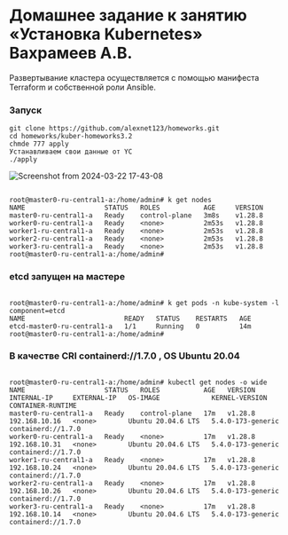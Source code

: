 # Домашнее задание к занятию «Установка Kubernetes» Вахрамеев А.В.

Развертывание кластера осуществляется с помощью манифеста Terraform и собственной роли Ansible.
### Запуск

```
git clone https://github.com/alexnet123/homeworks.git
cd homeworks/kuber-homeworks3.2
chmde 777 apply
Устанавливаем свои данные от YC
./apply
```


![Screenshot from 2024-03-22 17-43-08](https://github.com/alexnet123/homeworks/assets/75438030/2ed1e61f-1a97-485b-a0d3-e182e8ecb9bb)

```

root@master0-ru-central1-a:/home/admin# k get nodes 
NAME                    STATUS   ROLES           AGE     VERSION
master0-ru-central1-a   Ready    control-plane   3m8s    v1.28.8
worker0-ru-central1-a   Ready    <none>          2m53s   v1.28.8
worker1-ru-central1-a   Ready    <none>          2m53s   v1.28.8
worker2-ru-central1-a   Ready    <none>          2m53s   v1.28.8
worker3-ru-central1-a   Ready    <none>          2m53s   v1.28.8
root@master0-ru-central1-a:/home/admin# 

```

### etcd запущен на мастере

```

root@master0-ru-central1-a:/home/admin# k get pods -n kube-system -l component=etcd
NAME                         READY   STATUS    RESTARTS   AGE
etcd-master0-ru-central1-a   1/1     Running   0          14m
root@master0-ru-central1-a:/home/admin# 

```

### В качестве CRI  containerd://1.7.0 ,   OS Ubuntu 20.04

```

root@master0-ru-central1-a:/home/admin# kubectl get nodes -o wide
NAME                    STATUS   ROLES           AGE   VERSION   INTERNAL-IP     EXTERNAL-IP   OS-IMAGE             KERNEL-VERSION      CONTAINER-RUNTIME
master0-ru-central1-a   Ready    control-plane   17m   v1.28.8   192.168.10.16   <none>        Ubuntu 20.04.6 LTS   5.4.0-173-generic   containerd://1.7.0
worker0-ru-central1-a   Ready    <none>          17m   v1.28.8   192.168.10.31   <none>        Ubuntu 20.04.6 LTS   5.4.0-173-generic   containerd://1.7.0
worker1-ru-central1-a   Ready    <none>          17m   v1.28.8   192.168.10.24   <none>        Ubuntu 20.04.6 LTS   5.4.0-173-generic   containerd://1.7.0
worker2-ru-central1-a   Ready    <none>          17m   v1.28.8   192.168.10.26   <none>        Ubuntu 20.04.6 LTS   5.4.0-173-generic   containerd://1.7.0
worker3-ru-central1-a   Ready    <none>          17m   v1.28.8   192.168.10.14   <none>        Ubuntu 20.04.6 LTS   5.4.0-173-generic   containerd://1.7.0

```
